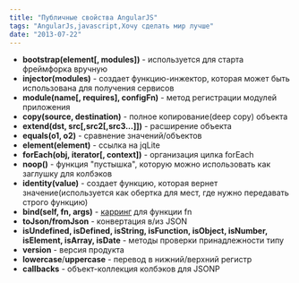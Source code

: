 ```yaml
---
title: "Публичные свойства AngularJS"
tags: "AngularJs,javascript,Хочу сделать мир лучше"
date: "2013-07-22"
---
```


- **bootstrap(element\[, modules\])** - используется для старта фреймфорка вручную
- **injector(modules)** - создает функцию-инжектор, которая может быть использована для получения сервисов
- **module(name\[, requires\], configFn)** - метод регистрации модулей приложения
- **copy(source, destination)** - полное копирование(deep copy) объекта
- **extend(dst, src\[,src2\[,src3...\]\])** - расширение объекта
- **equals(o1, o2)** - сравнение значений/объектов
- **element(element)** - ссылка на jqLite
- **forEach(obj, iterator\[, context\])** \- организация цилка forEach
- **noop()** - функция "пустышка", которую можно использовать как заглушку для колбэков
- **identity(value)** - создает функцию, которая вернет значение(используется как обертка для мест, где нужно передавать строго функцию)
- **bind(self, fn, args)** - [карринг](https://ru.wikipedia.org/wiki/%D0%9A%D0%B0%D1%80%D1%80%D0%B8%D1%80%D0%BE%D0%B2%D0%B0%D0%BD%D0%B8%D0%B5 "Каррирование wiki") для функции fn
- **toJson/fromJson** - конвертация в/из JSON
- **isUndefined, isDefined, isString, isFunction, isObject, isNumber, isElement, isArray, isDate** - методы проверки принадлежности типу
- **version** - версия продукта
- **lowercase**/**uppercase** - перевод в нижний/верхний регистр
- **callbacks** - объект-коллекция колбэков для JSONP
